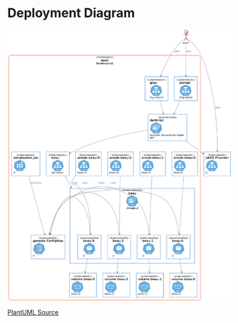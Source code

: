 # Deployment Diagram

![DAML on Besu](diagrams/daml-on-besu.png)

[PlantUML Source](diagrams/daml-on-besu.plantuml)
